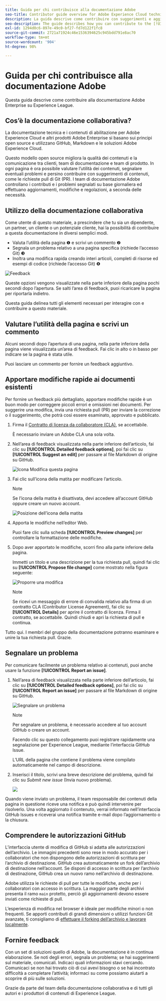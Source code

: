 ```yaml
---
title: Guida per chi contribuisce alla documentazione Adobe
seo-title: Contributor guide overview for Adobe Experience Cloud technical documentation
description: La guida descrive come contribuire con suggerimenti e aggiunte al sito della documentazione di Adobe.
seo-description: The guide describes how you can contribute to the [!UICONTROL Adobe Experience Cloud] technical documentation.
exl-id: 1294d0c6-897e-49c0-bf27-fd7d122f1fc8
source-git-commit: 2721a71924c46e1536394625c945bdd791e8ac70
workflow-type: tm+mt
source-wordcount: '904'
ht-degree: 98%

---
```


# Guida per chi contribuisce alla documentazione Adobe

Questa guida descrive come contribuire alla documentazione Adobe Enterprise su Experience League.

## Cos’è la documentazione collaborativa?

La documentazione tecnica e i contenuti di abilitazione per Adobe Experience Cloud e altri prodotti Adobe Enterprise si basano sui principi open source e utilizzano GitHub, Markdown e le soluzioni Adobe Experience Cloud.

Questo modello open source migliora la qualità dei contenuti e la comunicazione tra clienti, team di documentazione e team di prodotto. In ogni pagina è ora possibile valutare l’utilità dei contenuti, segnalare eventuali problemi e persino contribuire con suggerimenti di contenuti, come le richieste pull di Git (PR). I team di documentazione Adobe controllano i contributi e i problemi segnalati su base giornaliera ed effettuano aggiornamenti, modifiche e regolazioni, a seconda delle necessità.

## Utilizzo della documentazione collaborativa

Come utente di questo materiale, a prescindere che tu sia un dipendente, un partner, un cliente o un potenziale cliente, hai la possibilità di contribuire a questa documentazione in diversi semplici modi.

* Valuta l’utilità della pagina ❶ e scrivi un commento ❷
* Segnala un problema relativo a una pagina specifica (richiede l’accesso Git) ❸
* Inoltra una modifica rapida creando interi articoli, completi di risorse ed esempi di codice (richiede l’accesso Git) ❹

![Feedback](assets/feedback-options.png)

Queste opzioni vengono visualizzate nella parte inferiore della pagina pochi secondi dopo l’apertura. Se salti l’area di feedback, puoi ricaricare la pagina per riportarla indietro.

Questa guida delinea tutti gli elementi necessari per interagire con e contribuire a questo materiale.

<!--
>[!IMPORTANT]
>All repositories that publish to docs.adobe.com have adopted the [Adobe Open Source Code of Conduct](../code-of-conduct.md) or the [.NET Foundation Code of Conduct](https://dotnetfoundation.org/code-of-conduct). For more information, see the [Contributing](../contributing.md) article.
>
> Minor corrections or clarifications to documentation and code examples in public repositories are covered by the [Adobe Documentation Terms of Use](https://www.adobe.com/legal/terms.html). New or significant changes generate a comment in the pull request, asking you to submit an online Contribution License Agreement (CLA) if you are not an employee of Adobe. We need you to complete the online form before we can review or accept your pull request.
-->

## Valutare l’utilità della pagina e scrivi un commento

Alcuni secondi dopo l’apertura di una pagina, nella parte inferiore della pagina viene visualizzata un’area di feedback. Fai clic in alto o in basso per indicare se la pagina è stata utile.

Puoi lasciare un commento per fornire un feedback aggiuntivo.

## Apportare modifiche rapide ai documenti esistenti

Per fornire un feedback più dettagliato, apportare modifiche rapide è un buon modo per correggere piccoli errori e omissioni nei documenti. Per suggerire una modifica, invia una richiesta pull (PR) per inviare la correzione o il suggerimento, che potrà così essere esaminato, approvato e pubblicato.

1. Firma il [Contratto di licenza da collaboratore (CLA)](http://opensource.adobe.com/cla.html), se accettabile.

   È necessario inviare un Adobe CLA una sola volta.

1. Nell’area di feedback visualizzata nella parte inferiore dell’articolo, fai clic su **[!UICONTROL Detailed feedback options]**, poi fai clic su **[!UICONTROL Suggest an edit]** per passare al file Markdown di origine su GitHub.

   ![Icona Modifica questa pagina](/help/assets/feedback-suggest-edit.png)

1. Fai clic sull’icona della matita per modificare l’articolo.

   >[!NOTE]
   >
   >Se l’icona della matita è disattivata, devi accedere all’account GitHub oppure creare un nuovo account.

   ![Posizione dell’icona della matita](assets/git_edit.png)

1. Apporta le modifiche nell’editor Web.

   Puoi fare clic sulla scheda **[!UICONTROL Preview changes]** per controllare la formattazione delle modifiche.

1. Dopo aver apportato le modifiche, scorri fino alla parte inferiore della pagina.

   Immetti un titolo e una descrizione per la tua richiesta pull, quindi fai clic su **[!UICONTROL Propose file change]** come mostrato nella figura seguente:

   ![Proporre una modifica](assets/submit-pull-request.png)

   >[!NOTE]
   >
   >Se ricevi un messaggio di errore di convalida relativo alla firma di un contratto CLA (Contributor License Agreement), fai clic su **[!UICONTROL Details]** per aprire il contratto di licenza. Firma il contratto, se accettabile. Quindi chiudi e apri la richiesta di pull e continua.

Tutto qui. I membri del gruppo della documentazione potranno esaminare e unire la tua richiesta pull. Grazie. 

## Segnalare un problema

Per comunicare facilmente un problema relativo ai contenuti, puoi anche usare la funzione **[!UICONTROL Report an issue]**.

1. Nell’area di feedback visualizzata nella parte inferiore dell’articolo, fai clic su **[!UICONTROL Detailed feedback options]**, poi fai clic su **[!UICONTROL Report an issue]** per passare al file Markdown di origine su GitHub.

   ![Segnalare un problema](assets/feedback-report-issue.png)

   >[!NOTE]
   >
   >Per segnalare un problema, è necessario accedere al tuo account GitHub o creare un account.

   Facendo clic su questo collegamento puoi registrare rapidamente una segnalazione per Experience League, mediante l’interfaccia GitHub Issue.

   L’URL della pagina che contiene il problema viene compilato automaticamente nel campo di descrizione.

1. Inserisci il titolo, scrivi una breve descrizione del problema, quindi fai clic su *Submit new issue* (Invia nuovo problema).

   ![](assets/git_issue_example.png)

Quando viene inviato un problema, il team responsabile dei contenuti della pagina in questione riceve una notifica e può quindi intervenire per risolverlo. Una volta aggiornato il contenuto, verrai informato nell’interfaccia GitHub Issues e riceverai una notifica tramite e-mail dopo l’aggiornamento o la chiusura.

## Comprendere le autorizzazioni GitHub

L’interfaccia utente di modifica di GitHub si adatta alle autorizzazioni dell’archivio. Le immagini precedenti sono rese in modo accurato per i collaboratori che non dispongono delle autorizzazioni di scrittura per l’archivio di destinazione. GitHub crea automaticamente un fork dell’archivio di destinazione nell’account. Se disponi di accesso in scrittura per l’archivio di destinazione, GitHub crea un nuovo ramo nell’archivio di destinazione.

Adobe utilizza le richieste di pull per tutte le modifiche, anche per i collaboratori con accesso in scrittura. La maggior parte degli archivi presenta il ramo `main` protetto, perciò gli aggiornamenti devono essere inviati come richieste di pull.

L’esperienza di modifica nel browser è ideale per modifiche minori o non frequenti. Se apporti contributi di grandi dimensioni o utilizzi funzioni Git avanzate, ti consigliamo di [effettuare il forking dell’archivio e lavorare localmente](setup/full-workflow.md).

## Fornire feedback

Con un set di soluzioni quello di Adobe, la documentazione è in continua elaborazione. Se noti degli errori, segnala un problema; se hai suggerimenti sul materiale, comunicali. Indicaci quali informazioni stavi cercando. Comunicaci se non hai trovato ciò di cui avevi bisogno o se hai incontrato difficoltà a completare l’attività; informaci su come possiamo aiutarti a scoprire di più sulle soluzioni.

Grazie da parte del team della documentazione collaborativa e di tutti gli autori e i produttori di contenuti di Experience League.
